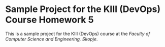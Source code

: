 # Sample Project for the KIII (DevOps) Course Homework 5
This is a sample project for the KIII (DevOps) course at the _Faculty of Computer Science and Engineering, Skopje_.
